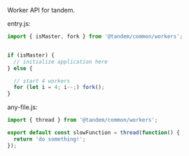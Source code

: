 Worker API for tandem.

entry.js:

```javascript
import { isMaster, fork } from '@tandem/common/workers';


if (isMaster) {
  // initialize application here
} else {

  // start 4 workers
  for (let i = 4; i--;) fork();
}
```

any-file.js:

```javascript
import { thread } from '@tandem/common/workers';

export default const slowFunction = thread(function() {
  return 'do something!';
});
```

